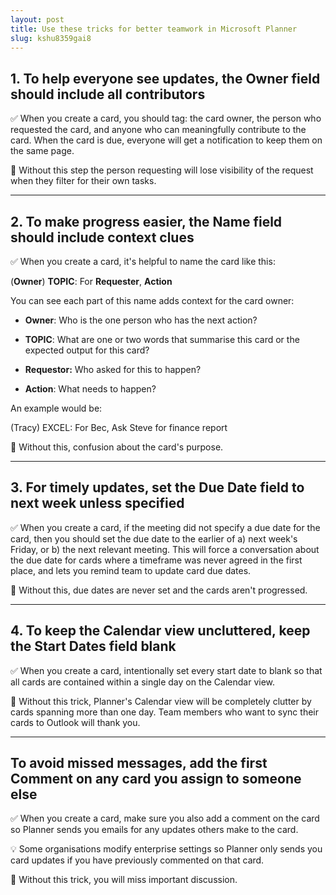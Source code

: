 ```yaml
---
layout: post
title: Use these tricks for better teamwork in Microsoft Planner
slug: kshu8359gai8
---
```


## 1. To help everyone see updates, the **Owner** field should include all contributors

✅ When you create a card, you should tag: the card owner, the person who requested the card, and anyone who can meaningfully contribute to the card. When the card is due, everyone will get a notification to keep them on the same page.

🚨 Without this step the person requesting will lose visibility of the request when they filter for their own tasks.

---

## 2. To make progress easier, the **Name** field should include context clues

✅ When you create a card, it's helpful to name the card like this:

(**Owner**) **TOPIC**: For **Requester**, **Action**

You can see each part of this name adds context for the card owner:

 - **Owner**: Who is the one person who has the next action?
 
 - **TOPIC**: What are one or two words that summarise this card or the expected output for this card?
 
 - **Requestor:** Who asked for this to happen?
 
 - **Action**: What needs to happen?
 
 An example would be:
 
 (Tracy) EXCEL: For Bec, Ask Steve for finance report

🚨 Without this, confusion about the card's purpose.

---

## 3. For timely updates, set the **Due Date** field to next week unless specified

✅ When you create a card, if the meeting did not specify a due date for the card, then you should set the due date to the earlier of a) next week's Friday, or b) the next relevant meeting. This will force a conversation about the due date for cards where a timeframe was never agreed in the first place, and lets you remind team to update card due dates.

🚨 Without this, due dates are never set and the cards aren't progressed. 

---

## 4. To keep the Calendar view uncluttered, keep the Start Dates field blank

✅ When you create a card, intentionally set every start date to blank so that all cards are contained within a single day on the Calendar view.

🚨 Without this trick, Planner's Calendar view will be completely clutter by cards spanning more than one day. Team members who want to sync their cards to Outlook will thank you.

---

## To avoid missed messages, add the first Comment on any card you assign to someone else

✅ When you create a card, make sure you also add a comment on the card so Planner sends you emails for any updates others make to the card.

💡 Some organisations modify enterprise settings so Planner only sends you card updates if you have previously commented on that card.

🚨 Without this trick, you will miss important discussion.